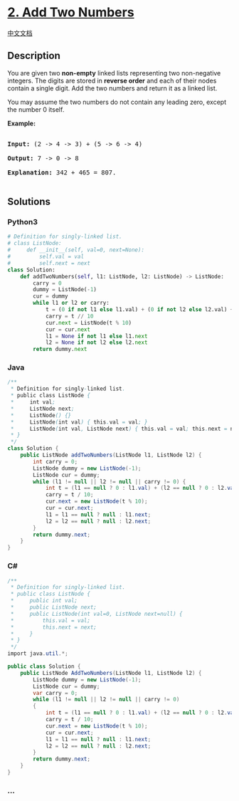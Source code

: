 # [2. Add Two Numbers](https://leetcode.com/problems/add-two-numbers)

[中文文档](/solution/0000-0099/0002.Add%20Two%20Numbers/README.md)

## Description

<p>You are given two <b>non-empty</b> linked lists representing two non-negative integers. The digits are stored in <b>reverse order</b> and each of their nodes contain a single digit. Add the two numbers and return it as a linked list.</p>

<p>You may assume the two numbers do not contain any leading zero, except the number 0 itself.</p>

<p><b>Example:</b></p>

<pre>

<b>Input:</b> (2 -&gt; 4 -&gt; 3) + (5 -&gt; 6 -&gt; 4)

<b>Output:</b> 7 -&gt; 0 -&gt; 8

<b>Explanation:</b> 342 + 465 = 807.

</pre>

## Solutions

<!-- tabs:start -->

### **Python3**

```python
# Definition for singly-linked list.
# class ListNode:
#     def __init__(self, val=0, next=None):
#         self.val = val
#         self.next = next
class Solution:
    def addTwoNumbers(self, l1: ListNode, l2: ListNode) -> ListNode:
        carry = 0
        dummy = ListNode(-1)
        cur = dummy
        while l1 or l2 or carry:
            t = (0 if not l1 else l1.val) + (0 if not l2 else l2.val) + carry
            carry = t // 10
            cur.next = ListNode(t % 10)
            cur = cur.next
            l1 = None if not l1 else l1.next
            l2 = None if not l2 else l2.next
        return dummy.next
```

### **Java**

```java
/**
 * Definition for singly-linked list.
 * public class ListNode {
 *     int val;
 *     ListNode next;
 *     ListNode() {}
 *     ListNode(int val) { this.val = val; }
 *     ListNode(int val, ListNode next) { this.val = val; this.next = next; }
 * }
 */
class Solution {
    public ListNode addTwoNumbers(ListNode l1, ListNode l2) {
        int carry = 0;
        ListNode dummy = new ListNode(-1);
        ListNode cur = dummy;
        while (l1 != null || l2 != null || carry != 0) {
            int t = (l1 == null ? 0 : l1.val) + (l2 == null ? 0 : l2.val) + carry;
            carry = t / 10;
            cur.next = new ListNode(t % 10);
            cur = cur.next;
            l1 = l1 == null ? null : l1.next;
            l2 = l2 == null ? null : l2.next;
        }
        return dummy.next;
    }
}
```

### **C#**

```cs
/**
 * Definition for singly-linked list.
 * public class ListNode {
 *     public int val;
 *     public ListNode next;
 *     public ListNode(int val=0, ListNode next=null) {
 *         this.val = val;
 *         this.next = next;
 *     }
 * }
 */
import java.util.*;

public class Solution {
    public ListNode AddTwoNumbers(ListNode l1, ListNode l2) {
        ListNode dummy = new ListNode(-1);
        ListNode cur = dummy;
        var carry = 0;
        while (l1 != null || l2 != null || carry != 0)
        {
            int t = (l1 == null ? 0 : l1.val) + (l2 == null ? 0 : l2.val) + carry;
            carry = t / 10;
            cur.next = new ListNode(t % 10);
            cur = cur.next;
            l1 = l1 == null ? null : l1.next;
            l2 = l2 == null ? null : l2.next;
        }
        return dummy.next;
    }
}
```

### **...**

```

```

<!-- tabs:end -->
